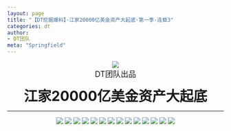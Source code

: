 ```yaml
---
layout: page
title: "【DT挖掘爆料】·江家20000亿美金资产大起底·第一季·连载3"
categories: dt
author:
- DT团队
meta: "Springfield"
---
```


<center>
    <img src="../../../../image/dt/logo.png"/>
</center>

<center>
    <font size=4>
        DT团队出品
    </font>
</center>
    
**<center><font size=6>江家20000亿美金资产大起底</font></center>**
    
<hr>

<center>
    <img src="../../../../image/dt/hama_1_17.jpg"/>
    <img src="../../../../image/dt/hama_1_18.jpg"/>
    <img src="../../../../image/dt/hama_1_19.jpg"/>
    <img src="../../../../image/dt/hama_1_20.jpg"/>
    <img src="../../../../image/dt/hama_1_21.jpg"/>
    <img src="../../../../image/dt/hama_1_22.jpg"/>
    <img src="../../../../image/dt/hama_1_23.jpg"/>
    <img src="../../../../image/dt/hama_1_24.jpg"/>
    <img src="../../../../image/dt/hama_1_25.jpg"/>
    <img src="../../../../image/dt/hama_1_26.jpg"/>
    <img src="../../../../image/dt/hama_1_27.jpg"/>
    <img src="../../../../image/dt/hama_1_28.jpg"/>
    <img src="../../../../image/dt/hama_1_29.jpg"/>
    <img src="../../../../image/dt/hama_1_30.jpg"/>
</center>
